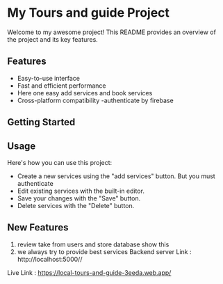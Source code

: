 # My Tours and guide Project

Welcome to my awesome project! This README provides an overview of the project and its key features.

## Features

- Easy-to-use interface
- Fast and efficient performance
- Here one easy add services and book services
- Cross-platform compatibility
  -authenticate by firebase

## Getting Started

## Usage

Here's how you can use this project:

- Create a new services using the "add services" button. But you must authenticate
- Edit existing services with the built-in editor.
- Save your changes with the "Save" button.
- Delete services with the "Delete" button.

## New Features

1. review take from users and store database show this
2. we always try to provide best services
   Backend server Link : http://localhost:5000//

Live Link : https://local-tours-and-guide-3eeda.web.app/
